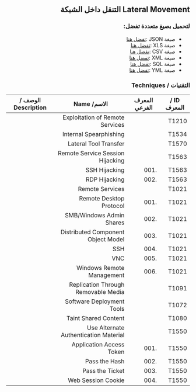 <div dir="rtl" align='right'>

## Lateral Movement التنقل داخل الشبكة


### لتحميل بصيغ متعددة تفضل:
- صيغة JSON :[تفضل هنا]() 
- صيغة XLS :[تفضل هنا]()
- صيغة CSV :[تفضل هنا]() 
- صيغة XML :[تفضل هنا]()
- صيغة SQL :[تفضل هنا]()
- صيغة YML :[تفضل هنا]()
 
### التقنيات / Techniques


| ID / المعرف | المعرف الفرعي | الاسم/ Name                            |  الوصف / Description |
|-------------|---------------|----------------------------------------|----------------------|
| T1210       |               | Exploitation of Remote Services        |                      |
| T1534       |               | Internal Spearphishing                 |                      |
| T1570       |               | Lateral Tool Transfer                  |                      |
| T1563       |               | Remote Service Session Hijacking       |                      |
| T1563       | .001          | SSH Hijacking                          |                      |
| T1563       | .002          | RDP Hijacking                          |                      |
| T1021       |               | Remote Services                        |                      |
| T1021       | .001          | Remote Desktop Protocol                |                      |
| T1021       | .002          | SMB/Windows Admin Shares               |                      |
| T1021       | .003          | Distributed Component Object Model     |                      |
| T1021       | .004          | SSH                                    |                      |
| T1021       | .005          | VNC                                    |                      |
| T1021       | .006          | Windows Remote Management              |                      |
| T1091       |               | Replication Through Removable Media    |                      |
| T1072       |               | Software Deployment Tools              |                      |
| T1080       |               | Taint Shared Content                   |                      |
| T1550       |               | Use Alternate Authentication Material  |                      |
| T1550       | .001          | Application Access Token               |                      |
| T1550       | .002          | Pass the Hash                          |                      |
| T1550       | .003          | Pass the Ticket                        |                      |
| T1550       | .004          | Web Session Cookie                     |                      |

</div>
